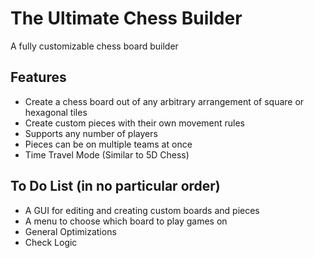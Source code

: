 # The Ultimate Chess Builder
 A fully customizable chess board builder

 ## Features
 - Create a chess board out of any arbitrary arrangement of square or hexagonal tiles
 - Create custom pieces with their own movement rules
 - Supports any number of players
 - Pieces can be on multiple teams at once
 - Time Travel Mode (Similar to 5D Chess)

 ## To Do List (in no particular order)
 - A GUI for editing and creating custom boards and pieces
 - A menu to choose which board to play games on
 - General Optimizations
 - Check Logic
